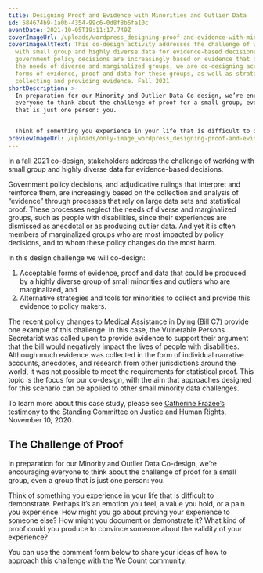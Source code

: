 ```yaml
---
title: Designing Proof and Evidence with Minorities and Outlier Data
id: 584674b9-1a0b-4354-99c6-0d8f8b6fa10c
eventDate: 2021-10-05T19:11:17.749Z
coverImageUrl: /uploads/wordpress_designing-proof-and-evidence-with-minorities-and-outliers.jpg
coverImageAltText: This co-design activity addresses the challenge of working
  with small group and highly diverse data for evidence-based decisions. As
  government policy decisions are increasingly based on evidence that neglects
  the needs of diverse and marginalized groups, we are co-designing acceptable
  forms of evidence, proof and data for these groups, as well as strategies for
  collecting and providing evidence. Fall 2021
shortDescription: >-
  In preparation for our Minority and Outlier Data Co-design, we’re encouraging
  everyone to think about the challenge of proof for a small group, even a group
  that is just one person: you.


  Think of something you experience in your life that is difficult to demonstrate. Perhaps it’s an emotion you feel, a value you hold, or a pain you experience. How might you go about proving your experience to someone else? How might you document or demonstrate it? What kind of proof could you produce to convince someone about the validity of your experience?
previewImageUrl: /uploads/only-image_wordpress_designing-proof-and-evidence-with-minorities-and-outliers.jpg
---
```

In a fall 2021 co-design, stakeholders address the challenge of working with small group and highly diverse data for evidence-based decisions.

Government policy decisions, and adjudicative rulings that interpret and reinforce them, are increasingly based on the collection and analysis of “evidence” through processes that rely on large data sets and statistical proof. These processes neglect the needs of diverse and marginalized groups, such as people with disabilities, since their experiences are dismissed as anecdotal or as producing outlier data. And yet it is often members of marginalized groups who are most impacted by policy decisions, and to whom these policy changes do the most harm.  

In this design challenge we will co-design:

1. Acceptable forms of evidence, proof and data that could be produced by a highly diverse group of small minorities and outliers who are marginalized, and
2. Alternative strategies and tools for minorities to collect and provide this evidence to policy makers.

The recent policy changes to Medical Assistance in Dying (Bill C7) provide one example of this challenge. In this case, the Vulnerable Persons Secretariat was called upon to provide evidence to support their argument that the bill would negatively impact the lives of people with disabilities. Although much evidence was collected in the form of individual narrative accounts, anecdotes, and research from other jurisdictions around the world, it was not possible to meet the requirements for statistical proof. This topic is the focus for our co-design, with the aim that approaches designed for this scenario can be applied to other small minority data challenges.

To learn more about this case study, please see [Catherine Frazee’s testimony](https://vimeo.com/477721742) to the Standing Committee on Justice and Human Rights, November 10, 2020.

## The Challenge of Proof

In preparation for our Minority and Outlier Data Co-design, we’re encouraging everyone to think about the challenge of proof for a small group, even a group that is just one person: you.

Think of something you experience in your life that is difficult to demonstrate. Perhaps it’s an emotion you feel, a value you hold, or a pain you experience. How might you go about proving your experience to someone else? How might you document or demonstrate it? What kind of proof could you produce to convince someone about the validity of your experience?

You can use the comment form below to share your ideas of how to approach this challenge with the We Count community.